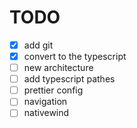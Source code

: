 # TODO

- [x] add git
- [x] convert to the typescript
- [ ] new architecture
- [ ] add typescript pathes
- [ ] prettier config
- [ ] navigation
- [ ] nativewind 
